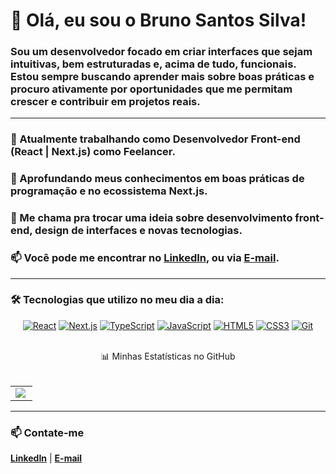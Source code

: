 # 👋 Olá, eu sou o Bruno Santos Silva!

### Sou um desenvolvedor focado em criar interfaces que sejam intuitivas, bem estruturadas e, acima de tudo, funcionais. Estou sempre buscando aprender mais sobre boas práticas e procuro ativamente por oportunidades que me permitam crescer e contribuir em projetos reais.

---
### 🔭 Atualmente trabalhando como **Desenvolvedor Front-end (React | Next.js) como Feelancer.**



### 🌱 Aprofundando meus conhecimentos em **boas práticas de programação e no ecossistema Next.js**.



### 💬 Me chama pra trocar uma ideia sobre **desenvolvimento front-end, design de interfaces e novas tecnologias**.



### 📫 Você pode me encontrar no **[LinkedIn](https://www.linkedin.com/in/bruno-santos-silva-8091b6378)**, ou via **[E-mail](mailto:jkbrunowk@gmail.com)**.

---

### 🛠️ Tecnologias que utilizo no meu dia a dia:


<p align="center">
  <a href="https://reactjs.org/" target="_blank" rel="noreferrer"> <img src="https://img.shields.io/badge/React-61DAFB?style=for-the-badge&logo=react&logoColor=black" alt="React"></a>
  <a href="https://nextjs.org/" target="_blank" rel="noreferrer"> <img src="https://img.shields.io/badge/Next.js-000000?style=for-the-badge&logo=nextdotjs&logoColor=white" alt="Next.js"></a>
  <a href="https://www.typescriptlang.org/" target="_blank" rel="noreferrer"> <img src="https://img.shields.io/badge/TypeScript-3178C6?style=for-the-badge&logo=typescript&logoColor=white" alt="TypeScript"></a>
  <a href="https://developer.mozilla.org/en-US/docs/Web/JavaScript" target="_blank" rel="noreferrer"> <img src="https://img.shields.io/badge/JavaScript-F7DF1E?style=for-the-badge&logo=javascript&logoColor=black" alt="JavaScript"></a>
  <a href="https://developer.mozilla.org/pt-BR/docs/Web/HTML/HTML5" target="_blank" rel="noreferrer"> <img src="https://img.shields.io/badge/HTML5-E34F26?style=for-the-badge&logo=html5&logoColor=white" alt="HTML5"></a>
  <a href="https://developer.mozilla.org/pt-BR/docs/Web/CSS" target="_blank" rel="noreferrer"> <img src="https://img.shields.io/badge/CSS3-1572B6?style=for-the-badge&logo=css3&logoColor=white" alt="CSS3"></a>
  <a href="https://git-scm.com/" target="_blank" rel="noreferrer"> <img src="https://img.shields.io/badge/Git-F05032?style=for-the-badge&logo=git&logoColor=white" alt="Git"></a>
</p>

<br>
<div align="center">
 📊 Minhas Estatísticas no GitHub
</div>
 <br>
 
<table>
  <tr>
    <td><img align="left" src="https://github-readme-stats.vercel.app/api/top-langs/?username=bruno-kirashy&layout=compact&theme=dracula&hide_border=true" /></td>
  </tr>
</table>

---

### 📫 Contate-me

**[LinkedIn](https://www.linkedin.com/in/bruno-santos-silva-8091b6378)** | **[E-mail](mailto:jkbrunowk@gmail.com)**



